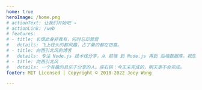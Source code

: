 ```yaml
---
home: true
heroImage: /home.png
# actionText: 让我们开始吧 →
# actionLink: /web
# features:
# - title: 长恨此身非我有，何时忘却营营
#   details: 飞上枝头的都风趣，占了巢的都在窃喜。
# - title: 向西引北风的博客
#   details: 专注 Node.js 技术栈分享，从 前端 到 Node.js 再到 后端数据库，祝您成为优秀的高级 Node.js 全栈工程师
# - title: 向西引北风
#   details: 一个有趣的且乐于分享的人。座右铭：今天未完成的，明天更不会完成。
footer: MIT Licensed | Copyright © 2018-2022 Joey Wong

---
```

